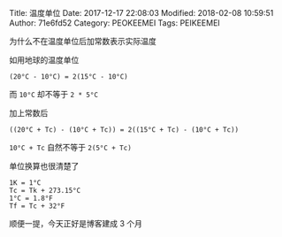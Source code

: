 Title: 温度单位
Date: 2017-12-17 22:08:03
Modified: 2018-02-08 10:59:51
Author: 71e6fd52
Category: PEOKEEMEI
Tags: PEIKEEMEI

为什么不在温度单位后加常数表示实际温度

如用地球的温度单位
```
(20°C - 10°C) = 2(15°C - 10°C)
```
而 `10°C` 却不等于 `2 * 5°C`

加上常数后
```
((20°C + Tc) - (10°C + Tc)) = 2((15°C + Tc) - (10°C + Tc))
```
`10°C + Tc` 自然不等于 `2(5°C + Tc)`

单位换算也很清楚了
```
1K = 1°C
Tc = Tk + 273.15°C
1°C = 1.8°F
Tf = Tc + 32°F
```

顺便一提，今天正好是博客建成 3 个月
